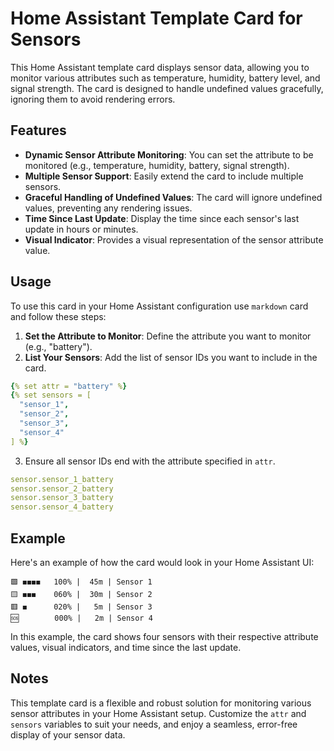 # Home Assistant Template Card for Sensors

This Home Assistant template card displays sensor data, allowing you to monitor various attributes such as temperature, humidity, battery level, and signal strength. The card is designed to handle undefined values gracefully, ignoring them to avoid rendering errors.

## Features

- **Dynamic Sensor Attribute Monitoring**: You can set the attribute to be monitored (e.g., temperature, humidity, battery, signal strength).
- **Multiple Sensor Support**: Easily extend the card to include multiple sensors.
- **Graceful Handling of Undefined Values**: The card will ignore undefined values, preventing any rendering issues.
- **Time Since Last Update**: Display the time since each sensor's last update in hours or minutes.
- **Visual Indicator**: Provides a visual representation of the sensor attribute value.

## Usage

To use this card in your Home Assistant configuration use `markdown` card and follow these steps:

1. **Set the Attribute to Monitor**: Define the attribute you want to monitor (e.g., "battery"). 
2. **List Your Sensors**: Add the list of sensor IDs you want to include in the card.

```yaml
{% set attr = "battery" %}
{% set sensors = [
  "sensor_1",
  "sensor_2",
  "sensor_3",
  "sensor_4"
] %}
```

3. Ensure all sensor IDs end with the attribute specified in `attr`.

```yaml
sensor.sensor_1_battery
sensor.sensor_2_battery
sensor.sensor_3_battery
sensor.sensor_4_battery
```

## Example

Here's an example of how the card would look in your Home Assistant UI:

```
🟩 ◼︎◼︎◼︎◼︎   100% |  45m | Sensor 1
🟨 ◼︎◼︎◼︎    060% |  30m | Sensor 2
🟥 ◼︎      020% |   5m | Sensor 3
🆘        000% |   2m | Sensor 4
```

In this example, the card shows four sensors with their respective attribute values, visual indicators, and time since the last update.

## Notes


This template card is a flexible and robust solution for monitoring various sensor attributes in your Home Assistant setup. Customize the `attr` and `sensors` variables to suit your needs, and enjoy a seamless, error-free display of your sensor data.